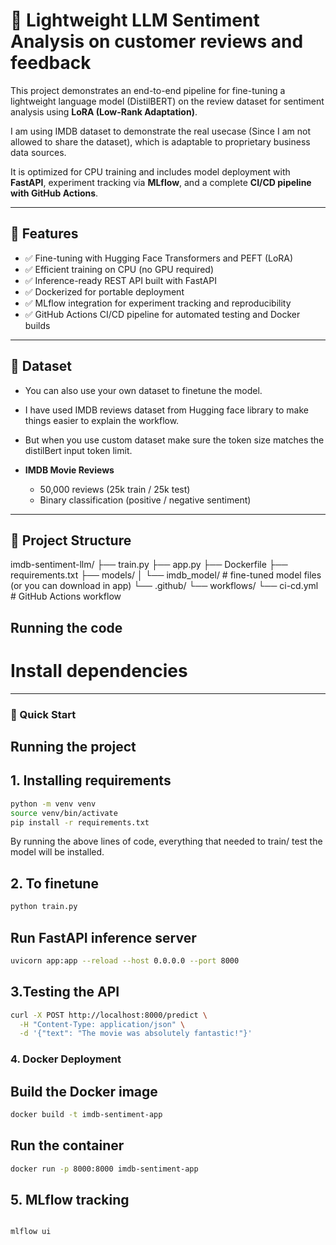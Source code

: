 # 🧠 Lightweight LLM Sentiment Analysis on customer reviews and feedback

This project demonstrates an end-to-end pipeline for fine-tuning a lightweight language model (DistilBERT) on the review dataset for sentiment analysis using **LoRA (Low-Rank Adaptation)**. 

I am using IMDB dataset to demonstrate the real usecase (Since I am not allowed to share the dataset), which is adaptable to proprietary business data sources.

It is optimized for CPU training and includes model deployment with **FastAPI**, experiment tracking via **MLflow**, and a complete **CI/CD pipeline with GitHub Actions**.

---

## 📌 Features

- ✅ Fine-tuning with Hugging Face Transformers and PEFT (LoRA)
- ✅ Efficient training on CPU (no GPU required)
- ✅ Inference-ready REST API built with FastAPI
- ✅ Dockerized for portable deployment
- ✅ MLflow integration for experiment tracking and reproducibility
- ✅ GitHub Actions CI/CD pipeline for automated testing and Docker builds

---

## 🧪 Dataset

- You can also use your own dataset to finetune the model.
- I have used IMDB reviews dataset from Hugging face library to make things easier to explain the workflow.
- But when you use custom dataset make sure the token size matches the distilBert input token limit.

- **IMDB Movie Reviews**  
  - 50,000 reviews (25k train / 25k test)
  - Binary classification (positive / negative sentiment)

---

## 📁 Project Structure

imdb-sentiment-llm/
├── train.py
├── app.py
├── Dockerfile
├── requirements.txt
├── models/
│   └── imdb_model/        # fine-tuned model files (or you can download in app)
└── .github/
    └── workflows/
        └── ci-cd.yml      # GitHub Actions workflow


## Running the code

# Install dependencies

---

### 🚀 Quick Start

## Running the project

## 1. Installing requirements

```bash
python -m venv venv
source venv/bin/activate
pip install -r requirements.txt
```

By running the above lines of code, everything that needed to train/ test the model will be installed.

## 2. To finetune
```bash
python train.py
```

## Run FastAPI inference server
```bash
uvicorn app:app --reload --host 0.0.0.0 --port 8000
 ```

## 3.Testing the API
```bash
curl -X POST http://localhost:8000/predict \
  -H "Content-Type: application/json" \
  -d '{"text": "The movie was absolutely fantastic!"}'
```

### 4. Docker Deployment

## Build the Docker image
```bash
docker build -t imdb-sentiment-app
```

## Run the container
```bash
docker run -p 8000:8000 imdb-sentiment-app
```


## 5. MLflow tracking
```bash

mlflow ui
```




